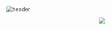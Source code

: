 ![header](https://capsule-render.vercel.app/api?type=waving&color=0:2d1da3,100:f07422&height=150&section=header&text=Isaac's%20Profile&fontSize=90&fontColor=0D1117&animation=fadeIn)

<p align="center">
  <a href="https://skillicons.dev">
    <img src="https://skillicons.dev/icons?i=java,js,html,css,sass,mysql,php,figma,ps,vscode,eclipse,git,github,stackoverflow" />
  </a>
</p>
